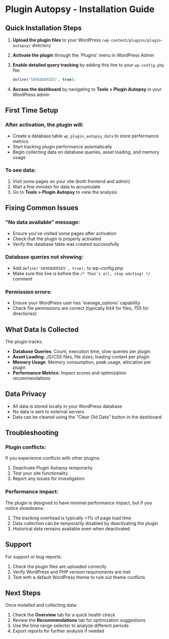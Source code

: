 # Plugin Autopsy - Installation Guide

## Quick Installation Steps

1. **Upload the plugin files** to your WordPress `/wp-content/plugins/plugin-autopsy/` directory

2. **Activate the plugin** through the 'Plugins' menu in WordPress Admin

3. **Enable detailed query tracking** by adding this line to your `wp-config.php` file:
   ```php
   define('SAVEQUERIES', true);
   ```

4. **Access the dashboard** by navigating to **Tools > Plugin Autopsy** in your WordPress admin

## First Time Setup

### After activation, the plugin will:
- Create a database table `wp_plugin_autopsy_data` to store performance metrics
- Start tracking plugin performance automatically
- Begin collecting data on database queries, asset loading, and memory usage

### To see data:
1. Visit some pages on your site (both frontend and admin)
2. Wait a few minutes for data to accumulate
3. Go to **Tools > Plugin Autopsy** to view the analysis

## Fixing Common Issues

### "No data available" message:
- Ensure you've visited some pages after activation
- Check that the plugin is properly activated
- Verify the database table was created successfully

### Database queries not showing:
- Add `define('SAVEQUERIES', true);` to wp-config.php
- Make sure this line is before the `/* That's all, stop editing! */` comment

### Permission errors:
- Ensure your WordPress user has 'manage_options' capability
- Check file permissions are correct (typically 644 for files, 755 for directories)

## What Data Is Collected

The plugin tracks:
- **Database Queries**: Count, execution time, slow queries per plugin
- **Asset Loading**: JS/CSS files, file sizes, loading context per plugin  
- **Memory Usage**: Memory consumption, peak usage, allocation per plugin
- **Performance Metrics**: Impact scores and optimization recommendations

## Data Privacy

- All data is stored locally in your WordPress database
- No data is sent to external servers
- Data can be cleared using the "Clear Old Data" button in the dashboard

## Troubleshooting

### Plugin conflicts:
If you experience conflicts with other plugins:
1. Deactivate Plugin Autopsy temporarily
2. Test your site functionality
3. Report any issues for investigation

### Performance impact:
The plugin is designed to have minimal performance impact, but if you notice slowdowns:
1. The tracking overhead is typically <1% of page load time
2. Data collection can be temporarily disabled by deactivating the plugin
3. Historical data remains available even when deactivated

## Support

For support or bug reports:
1. Check the plugin files are uploaded correctly
2. Verify WordPress and PHP version requirements are met
3. Test with a default WordPress theme to rule out theme conflicts

## Next Steps

Once installed and collecting data:
1. Check the **Overview** tab for a quick health check
2. Review the **Recommendations** tab for optimization suggestions
3. Use the time range selector to analyze different periods
4. Export reports for further analysis if needed